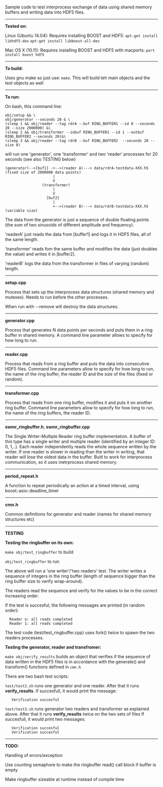Sample code to test interprocess exchange of data using shared memory buffers
and writing data into HDF5 files.

----------------
**Tested on:**

Linux (Ubuntu 14.04):
Requires installing BOOST and HDF5:  `apt-get install libhdf5-dev`   `apt-get install libboost-all-dev`

Mac OS X (10.11):
Requires installing BOOST and HDF5 with macports:  `port install boost hdf5`

------------------
**To build:**

Uses gnu make so just use: `make`. This will build teh main objects and the test objects as well

------------------
**To run:**

On bash, this command line:
```
obj/setup && \
obj/generator --seconds 20 & \
(sleep 1 && obj/reader --tag rdrA --buf RING_BUFFER1 --id 0 --seconds 20 --size 2000000) &\
(sleep 2 && obj/transformer --inbuf RING_BUFFER1 --id 1 --outbuf RING_BUFFER2 --seconds 20)&\
(sleep 3 && obj/reader --tag rdrB --buf RING_BUFFER2  --seconds 20 --size 0)
```

will run one 'generator', one 'transformer' and two 'reader' processes for 20 seconds (see also TESTING below)

```
(generator)-->[buf1] -+-->(reader A)---> data/rdrA-testdata-XXX.h5 (fixed size of 2000000 data points)
                      |
                      V
                 (transformer)
                      |
                      V
                   [buf2]
                      |
                      +-->(reader B)---> data/rdrB-testdata-XXX.h5 (variable size)
```


The data from the generator is just a sequence of double floating points (the sum of two sinusoids of different
amplitude and frequency).

'readerA' just reads the data from [buffer1] and logs it in HDF5 files, all of the same length.

'transformer' reads fom the same buffer and modifies the data (just doubles the value) and writes it in
[buffer2].

'readerB' logs the data from the transformer in files of varying (random) length.


-------------
**setup.cpp**

Process that sets up the interprocess data structures (shared memory and mutexes). Needs to run before
the other processes.

When run with --remove will destroy the data structures.


-------------
**generator.cpp**

Process that generates N data points per seconds and puts them in a ring buffer in
shared memory.
A command line parameter allows to specify for how long to run.


----------
**reader.cpp**

Process that reads from a ring buffer and puts the data into consecutive HDF5 files.
Command line parameters allow to specify for how long to run, the name
of the ring buffer, the reader ID and the size of the files (fixed or random).

----------
**transformer.cpp**

Process that reads from one ring buffer, modifies it and puts it on another ring buffer.
Command line parameters allow to specify for how long to run, the name
of the ring buffers, the reader ID.


-------------------
**swmr_ringbuffer.h**;  **swmr_ringbuffer.cpp**

The Single Writer-Multiple Reader ring buffer implementation. A buffer of this type has a single
writer and multiple reader (identified by an integer ID: 0, 1,..).
Each reader independently reads the whole sequence written by the writer.
If one reader is slower in reading than the writer in writing, that reader will lose the oldest
data in the buffer.
Buitl to work for interprocess communication, so it uses inetrprocess shared memory.

----------
**period_repeat.h**

A function to repeat periodically an action at a timed interval, using boost::asio::deadline_timer

----------
**cmn.h**

Common definitions for generator and reader (names for shared memory structures etc)


-----------
**TESTING**

**Testing the ringbuffer on its own:**

`make obj/test_ringbuffer` to build

`obj/test_ringbuffer` to run

The above will run a 'one writer'/'two readers' test. The writer writes a sequence of integers
in the ring buffer (length of sequence bigger than the ring buffer size to verify wrap-around).

The readers read the sequence and verify for the values to be in the correct increasing order.

If the test is succesful, the following messages are printed (in random order):
```
  Reader o: all reads completed
  Reader 1: all reads completed
```

The test code (test/test_ringbuffer.cpp) uses fork() twice to spawn the two readers processes.



**Testing the generator, reader and transfromer:**

`make obj/verify_results` builds an object that verifies if the sequence of data written in
the HDF5 files is in accordance with the generate() and transform() functions defined in `cmn.h`


There are two bash test scripts:

`test/test2.sh` runs one generator and one reader. After that it runs **verify_results**.
If succesfull, it would print the message:
```
   Verification succesful
```


`test/test3.sh` runs generator two readers and transformer as explained above.
After that it runs **verify_results** twice on the two sets of files
If succesfull, it would print two messages:

```
   Verification succesful
   Verification succesful
```


----------

**TODO:**

Handling of errors/exception

Use counting semaphore to make the ringbuffer read() call block if buffer is empty

Make ringbuffer sizeable at runtime instead of compile time



